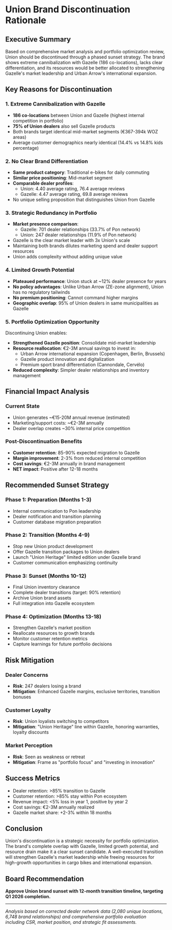 # Union Brand Discontinuation Rationale

## Executive Summary
Based on comprehensive market analysis and portfolio optimization review, Union should be discontinued through a phased sunset strategy. The brand shows extreme cannibalization with Gazelle (186 co-locations), lacks clear differentiation, and its resources would be better allocated to strengthening Gazelle's market leadership and Urban Arrow's international expansion.

## Key Reasons for Discontinuation

### 1. Extreme Cannibalization with Gazelle
- **186 co-locations** between Union and Gazelle (highest internal competition in portfolio)
- **75% of Union dealers** also sell Gazelle products
- Both brands target identical mid-market segments (€367-394k WOZ areas)
- Average customer demographics nearly identical (14.4% vs 14.8% kids percentage)

### 2. No Clear Brand Differentiation
- **Same product category**: Traditional e-bikes for daily commuting
- **Similar price positioning**: Mid-market segment
- **Comparable dealer profiles**: 
  - Union: 4.40 average rating, 76.4 average reviews
  - Gazelle: 4.47 average rating, 69.8 average reviews
- No unique selling proposition that distinguishes Union from Gazelle

### 3. Strategic Redundancy in Portfolio
- **Market presence comparison**:
  - Gazelle: 701 dealer relationships (33.7% of Pon network)
  - Union: 247 dealer relationships (11.9% of Pon network)
- Gazelle is the clear market leader with 3x Union's scale
- Maintaining both brands dilutes marketing spend and dealer support resources
- Union adds complexity without adding unique value

### 4. Limited Growth Potential
- **Plateaued performance**: Union stuck at ~12% dealer presence for years
- **No policy advantages**: Unlike Urban Arrow (ZE-zone alignment), Union has no regulatory tailwinds
- **No premium positioning**: Cannot command higher margins
- **Geographic overlap**: 95% of Union dealers in same municipalities as Gazelle

### 5. Portfolio Optimization Opportunity
Discontinuing Union enables:
- **Strengthened Gazelle position**: Consolidate mid-market leadership
- **Resource reallocation**: €2-3M annual savings to invest in:
  - Urban Arrow international expansion (Copenhagen, Berlin, Brussels)
  - Gazelle product innovation and digitalization
  - Premium sport brand differentiation (Cannondale, Cervélo)
- **Reduced complexity**: Simpler dealer relationships and inventory management

## Financial Impact Analysis

### Current State
- Union generates ~€15-20M annual revenue (estimated)
- Marketing/support costs: ~€2-3M annually
- Dealer overlap creates ~30% internal price competition

### Post-Discontinuation Benefits
- **Customer retention**: 85-90% expected migration to Gazelle
- **Margin improvement**: 2-3% from reduced internal competition
- **Cost savings**: €2-3M annually in brand management
- **NET impact**: Positive after 12-18 months

## Recommended Sunset Strategy

### Phase 1: Preparation (Months 1-3)
- Internal communication to Pon leadership
- Dealer notification and transition planning
- Customer database migration preparation

### Phase 2: Transition (Months 4-9)
- Stop new Union product development
- Offer Gazelle transition packages to Union dealers
- Launch "Union Heritage" limited edition under Gazelle brand
- Customer communication emphasizing continuity

### Phase 3: Sunset (Months 10-12)
- Final Union inventory clearance
- Complete dealer transitions (target: 90% retention)
- Archive Union brand assets
- Full integration into Gazelle ecosystem

### Phase 4: Optimization (Months 13-18)
- Strengthen Gazelle's market position
- Reallocate resources to growth brands
- Monitor customer retention metrics
- Capture learnings for future portfolio decisions

## Risk Mitigation

### Dealer Concerns
- **Risk**: 247 dealers losing a brand
- **Mitigation**: Enhanced Gazelle margins, exclusive territories, transition bonuses

### Customer Loyalty
- **Risk**: Union loyalists switching to competitors
- **Mitigation**: "Union Heritage" line within Gazelle, honoring warranties, loyalty discounts

### Market Perception
- **Risk**: Seen as weakness or retreat
- **Mitigation**: Frame as "portfolio focus" and "investing in innovation"

## Success Metrics
- Dealer retention: >85% transition to Gazelle
- Customer retention: >85% stay within Pon ecosystem
- Revenue impact: <5% loss in year 1, positive by year 2
- Cost savings: €2-3M annually realized
- Gazelle market share: +2-3% within 18 months

## Conclusion
Union's discontinuation is a strategic necessity for portfolio optimization. The brand's complete overlap with Gazelle, limited growth potential, and resource drain make it a clear sunset candidate. A well-executed transition will strengthen Gazelle's market leadership while freeing resources for high-growth opportunities in cargo bikes and international expansion.

## Board Recommendation
**Approve Union brand sunset with 12-month transition timeline, targeting Q1 2026 completion.**

---

*Analysis based on corrected dealer network data (2,080 unique locations, 6,748 brand relationships) and comprehensive portfolio evaluation including CSR, market position, and strategic fit assessments.*
